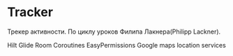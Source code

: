 # Tracker
Трекер активности.
По циклу уроков Филипа Лакнера(Philipp Lackner).

Hilt
Glide
Room
Coroutines
EasyPermissions
Google maps location services
